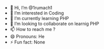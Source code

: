 - 👋 Hi, I’m @1rumach1
- 👀 I’m interested in Coding
- 🌱 I’m currently learning PHP
- 💞️ I’m looking to collaborate on learnig PHP
- 📫 How to reach me ?
- 😄 Pronouns: He
- ⚡ Fun fact: None

<!---
1rumach1/1rumach1 is a ✨ special ✨ repository because its `README.md` (this file) appears on your GitHub profile.
You can click the Preview link to take a look at your changes.
--->
